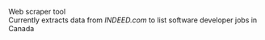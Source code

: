 Web scraper tool <br/>
Currently extracts data from *INDEED.com* to list software developer jobs in Canada